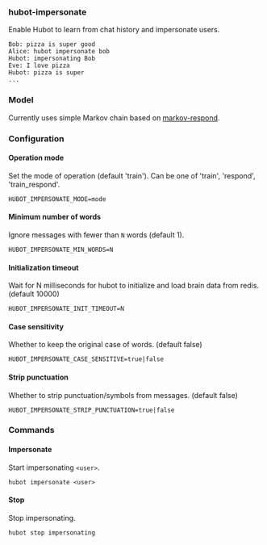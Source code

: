 ### hubot-impersonate

Enable Hubot to learn from chat history and impersonate users.

```
Bob: pizza is super good
Alice: hubot impersonate bob
Hubot: impersonating Bob
Eve: I love pizza
Hubot: pizza is super
...
```

### Model

Currently uses simple Markov chain based on [markov-respond](https://github.com/b3nj4m/node-markov).

### Configuration

#### Operation mode

Set the mode of operation (default 'train'). Can be one of 'train', 'respond', 'train_respond'.

```
HUBOT_IMPERSONATE_MODE=mode
```

#### Minimum number of words

Ignore messages with fewer than `N` words (default 1).

```
HUBOT_IMPERSONATE_MIN_WORDS=N
```

#### Initialization timeout

Wait for N milliseconds for hubot to initialize and load brain data from redis. (default 10000)

```
HUBOT_IMPERSONATE_INIT_TIMEOUT=N
```

#### Case sensitivity

Whether to keep the original case of words. (default false)

```
HUBOT_IMPERSONATE_CASE_SENSITIVE=true|false
```

#### Strip punctuation

Whether to strip punctuation/symbols from messages. (default false)

```
HUBOT_IMPERSONATE_STRIP_PUNCTUATION=true|false
```

### Commands

#### Impersonate

Start impersonating `<user>`.

```
hubot impersonate <user>
```

#### Stop

Stop impersonating.

```
hubot stop impersonating
```

